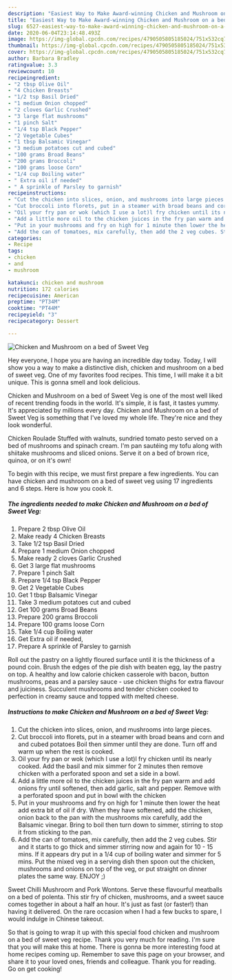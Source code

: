 ```yaml
---
description: "Easiest Way to Make Award-winning Chicken and Mushroom on a bed of Sweet Veg"
title: "Easiest Way to Make Award-winning Chicken and Mushroom on a bed of Sweet Veg"
slug: 6527-easiest-way-to-make-award-winning-chicken-and-mushroom-on-a-bed-of-sweet-veg
date: 2020-06-04T23:14:48.493Z
image: https://img-global.cpcdn.com/recipes/4790505805185024/751x532cq70/chicken-and-mushroom-on-a-bed-of-sweet-veg-recipe-main-photo.jpg
thumbnail: https://img-global.cpcdn.com/recipes/4790505805185024/751x532cq70/chicken-and-mushroom-on-a-bed-of-sweet-veg-recipe-main-photo.jpg
cover: https://img-global.cpcdn.com/recipes/4790505805185024/751x532cq70/chicken-and-mushroom-on-a-bed-of-sweet-veg-recipe-main-photo.jpg
author: Barbara Bradley
ratingvalue: 3.3
reviewcount: 10
recipeingredient:
- "2 tbsp Olive Oil"
- "4 Chicken Breasts"
- "1/2 tsp Basil Dried"
- "1 medium Onion chopped"
- "2 cloves Garlic Crushed"
- "3 large flat mushrooms"
- "1 pinch Salt"
- "1/4 tsp Black Pepper"
- "2 Vegetable Cubes"
- "1 tbsp Balsamic Vinegar"
- "3 medium potatoes cut and cubed"
- "100 grams Broad Beans"
- "200 grams Broccoli"
- "100 grams loose Corn"
- "1/4 cup Boiling water"
- " Extra oil if needed"
- " A sprinkle of Parsley to garnish"
recipeinstructions:
- "Cut the chicken into slices, onion, and mushrooms into large pieces."
- "Cut broccoli into florets, put in a steamer with broad beans and corn and and cubed potatoes Boil then simmer until they are done. Turn off  and warm up when the rest is cooked."
- "Oil your fry pan or wok (which I use a lot)l fry chicken until its nearly cooked. Add the basil and mix  simmer for 2 minutes then remove chicken with a perforated spoon and set a side in a bowl."
- "Add a little more oil to the chicken juices in the fry pan warm and add onions fry until softened, then add garlic, salt and pepper. Remove with a perforated spoon and put in bowl with the chicken"
- "Put in your mushrooms and fry on high for 1 minute then lower the heat add extra bit of oil if dry. When they have softened, add the chicken, onion back to the pan with the mushrooms mix carefully, add the Balsamic vinegar. Bring to boil then turn down to simmer, stirring to stop it from sticking to the pan."
- "Add the can of tomatoes, mix carefully, then add the 2 veg cubes. Stir and it starts to go thick and simmer stirring now and again for 10 - 15 mins. If it appears dry put in a 1/4 cup of boiling water and simmer for 5 mins. Put the mixed veg in a serving dish then spoon out the chicken, mushrooms and onions on top of the veg, or put straight on dinner plates the same way. ENJOY  ;)"
categories:
- Recipe
tags:
- chicken
- and
- mushroom

katakunci: chicken and mushroom 
nutrition: 172 calories
recipecuisine: American
preptime: "PT34M"
cooktime: "PT44M"
recipeyield: "3"
recipecategory: Dessert

---
```



![Chicken and Mushroom on a bed of Sweet Veg](https://img-global.cpcdn.com/recipes/4790505805185024/751x532cq70/chicken-and-mushroom-on-a-bed-of-sweet-veg-recipe-main-photo.jpg)

Hey everyone, I hope you are having an incredible day today. Today, I will show you a way to make a distinctive dish, chicken and mushroom on a bed of sweet veg. One of my favorites food recipes. This time, I will make it a bit unique. This is gonna smell and look delicious.

Chicken and Mushroom on a bed of Sweet Veg is one of the most well liked of recent trending foods in the world. It's simple, it is fast, it tastes yummy. It's appreciated by millions every day. Chicken and Mushroom on a bed of Sweet Veg is something that I've loved my whole life. They're nice and they look wonderful.

Chicken Roulade Stuffed with walnuts, sundried tomato pesto served on a bed of mushrooms and spinach cream. I&#39;m pan sautéing my tofu along with shiitake mushrooms and sliced onions. Serve it on a bed of brown rice, quinoa, or on it&#39;s own!


To begin with this recipe, we must first prepare a few ingredients. You can have chicken and mushroom on a bed of sweet veg using 17 ingredients and 6 steps. Here is how you cook it.

<!--inarticleads1-->

##### The ingredients needed to make Chicken and Mushroom on a bed of Sweet Veg:

1. Prepare 2 tbsp Olive Oil
1. Make ready 4 Chicken Breasts
1. Take 1/2 tsp Basil Dried
1. Prepare 1 medium Onion chopped
1. Make ready 2 cloves Garlic Crushed
1. Get 3 large flat mushrooms
1. Prepare 1 pinch Salt
1. Prepare 1/4 tsp Black Pepper
1. Get 2 Vegetable Cubes
1. Get 1 tbsp Balsamic Vinegar
1. Take 3 medium potatoes cut and cubed
1. Get 100 grams Broad Beans
1. Prepare 200 grams Broccoli
1. Prepare 100 grams loose Corn
1. Take 1/4 cup Boiling water
1. Get  Extra oil if needed,
1. Prepare  A sprinkle of Parsley to garnish


Roll out the pastry on a lightly floured surface until it is the thickness of a pound coin. Brush the edges of the pie dish with beaten egg, lay the pastry on top. A healthy and low calorie chicken casserole with bacon, button mushrooms, peas and a parsley sauce - use chicken thighs for extra flavour and juiciness. Succulent mushrooms and tender chicken cooked to perfection in creamy sauce and topped with melted cheese. 

<!--inarticleads2-->

##### Instructions to make Chicken and Mushroom on a bed of Sweet Veg:

1. Cut the chicken into slices, onion, and mushrooms into large pieces.
1. Cut broccoli into florets, put in a steamer with broad beans and corn and and cubed potatoes Boil then simmer until they are done. Turn off  and warm up when the rest is cooked.
1. Oil your fry pan or wok (which I use a lot)l fry chicken until its nearly cooked. Add the basil and mix  simmer for 2 minutes then remove chicken with a perforated spoon and set a side in a bowl.
1. Add a little more oil to the chicken juices in the fry pan warm and add onions fry until softened, then add garlic, salt and pepper. Remove with a perforated spoon and put in bowl with the chicken
1. Put in your mushrooms and fry on high for 1 minute then lower the heat add extra bit of oil if dry. When they have softened, add the chicken, onion back to the pan with the mushrooms mix carefully, add the Balsamic vinegar. Bring to boil then turn down to simmer, stirring to stop it from sticking to the pan.
1. Add the can of tomatoes, mix carefully, then add the 2 veg cubes. Stir and it starts to go thick and simmer stirring now and again for 10 - 15 mins. If it appears dry put in a 1/4 cup of boiling water and simmer for 5 mins. Put the mixed veg in a serving dish then spoon out the chicken, mushrooms and onions on top of the veg, or put straight on dinner plates the same way. ENJOY  ;)


Sweet Chilli Mushroom and Pork Wontons. Serve these flavourful meatballs on a bed of polenta. This stir fry of chicken, mushrooms, and a sweet sauce comes together in about a half an hour. It&#39;s just as fast (or faster!) than having it delivered. On the rare occasion when I had a few bucks to spare, I would indulge in Chinese takeout. 

So that is going to wrap it up with this special food chicken and mushroom on a bed of sweet veg recipe. Thank you very much for reading. I'm sure that you will make this at home. There is gonna be more interesting food at home recipes coming up. Remember to save this page on your browser, and share it to your loved ones, friends and colleague. Thank you for reading. Go on get cooking!
